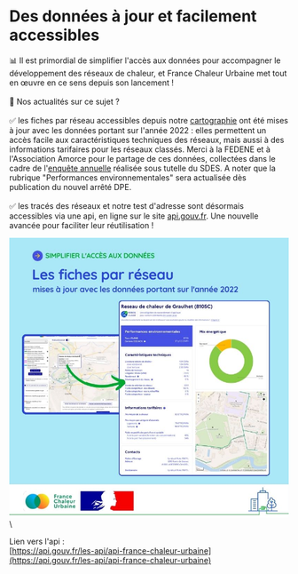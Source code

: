 # Des données à jour et facilement accessibles

📊 Il est primordial de simplifier l'accès aux données pour accompagner le développement des réseaux de chaleur, et France Chaleur Urbaine met tout en œuvre en ce sens depuis son lancement !\
\
📢 Nos actualités sur ce sujet ?\
\
✅ les fiches par réseau accessibles depuis notre [cartographie](https://france-chaleur-urbaine.beta.gouv.fr/carte) ont été mises à jour avec les données portant sur l'année 2022 : elles permettent un accès facile aux caractéristiques techniques des réseaux, mais aussi à des informations tarifaires pour les réseaux classés. Merci à la FEDENE et à l'Association Amorce pour le partage de ces données, collectées dans le cadre de l'[enquête annuelle](https://fedene.fr/lenquete-2023-sur-les-reseaux-de-chaleur-froid-en-france/) réalisée sous tutelle du SDES. A noter que la rubrique "Performances environnementales" sera actualisée dès publication du nouvel arrêté DPE.\
\
✅ les tracés des réseaux et notre test d'adresse sont désormais accessibles via une api, en ligne sur le site [api.gouv.fr](http://api.gouv.fr/). Une nouvelle avancée pour faciliter leur réutilisation !

![](<.gitbook/assets/10 (3).jpg>)\


Lien vers l'api :\
[https://api.gouv.fr/les-api/api-france-chaleur-urbaine](https://api.gouv.fr/les-api/api-france-chaleur-urbaine)
